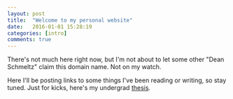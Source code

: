 ```yaml
---
layout: post
title:  "Welcome to my personal website"
date:   2016-01-01 15:28:19
categories: [intro]
comments: true
---
```


There's not much here right now, but I'm not about to let some other "Dean Schmeltz" claim this domain name. Not on my watch.

Here I'll be posting links to some things I've been reading or writing, so stay tuned. Just for kicks, here's my undergrad [thesis](https://dl.dropboxusercontent.com/u/21727847/Dean%20Schmeltz%20Senior%20Thesis.pdf).
